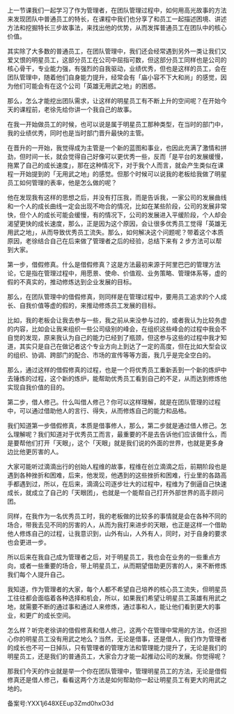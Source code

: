 上一节课我们一起学习了作为管理者，在团队管理过程中，如何用高光故事的方法来发现团队中普通员工的特长，在课程中我们也分享了和员工一起描述困境、讲述方法和挖掘特长三步故事法，来找出他的优势，从而发挥普通员工在团队中的核心价值。

其实除了大多数的普通员工，在团队管理中，我们还会经常遇到另外一类让我们又爱又恨的明星员工，这部分员工在公司中屈指可数，但这部分员工同样也是公司的核心骨干，专业能力强，有强烈的自我驱动，业绩优秀，但也是这样的员工，会在团队管理中，随着他们自身能力提升，经常会有「庙小容不下大和尚」的感觉，因为他们可能会有在这个公司「英雄无用武之地」的困惑。

那么，怎么才能挖出团队需求，让这样的明星员工有不断上升的空间呢？在开始今天的课程前，老徐先给你讲一个我自己的故事。

在我一开始做员工的时候，也可以说是属于明星员工那种类型，在当时的部门中，我的业绩优秀，同时也是当时部门晋升最快的主管。

在晋升的一开始，我觉得成为主管是一个新的蓝图和事业，也因此充满了激情和拼劲，但时间一长，就会觉得自己好像可以更优秀一些，反而「是平台的发展缓慢，拖累了自己的成长速度」，那在这种情况下，对于我个人而言，就会产生类似在课程一开始提到的「无用武之地」的感觉。但那个时候可以说我的老板给我做了明星员工如何管理的表率，他是怎么做的呢？

他在发现我有这样的思想之后，并没有打压我，而是告诉我，一家公司的发展曲线和一个人的成长曲线一定会出现不吻合的情况，比如在某些阶段，公司的发展非常快，但个人的成长可能会缓慢，有的情况下，公司的发展进入平缓阶段，个人却会渴望更快的成长速度，那么，正是因为这个原因，会让很多优秀员工觉得「英雄无用武之地」，从而导致优秀员工流失。那么，如何解决这个问题呢？带着这个本质原因，老徐结合自己在后来做了管理者之后的经验，总结下来有 2 步方法可以帮到大家。

第一步，借假修真。什么是借假修真？这是方法最初来源于阿里巴巴的管理方法论，它是指在管理过程中，用愿景、使命、价值观、业务策略、管理体系等，虚的假的不真实的，推动修炼达到企业发展的目标。

那么，在团队管理中的借假修真，则同样是在管理过程中，要用员工追求的个人成长、自我价值等虚的假的，来推动修炼员工发展的目标。

比如，我的老板会让我去参与一些，我之前从来没参与过的，或者我认为比较务虚的内容，比如会让我来组织一些公司级别的峰会，在组织这些峰会的过程中我会不自觉的发现，原来我认为自己的能力已经到了瓶颈，但这参与这些的过程中我才知道，其实只是自己在做记者这个专业方向上到达了一定的高度，但在比如大型会议的组织、协调、跨部门的配合、市场的宣传等等方面，我几乎是完全空白的。

那么，通过这样的借假修真的过程，也是一个将优秀员工重新丢到一个新的炼炉中去锤炼的过程，这个新的炼炉，能帮助优秀员工看到自己的不足，从而达到修炼他实现自我价值的目的。

第二步，借人修己。什么叫借人修己？你可以这样理解，就是在团队管理的过程中，可以通过借助他人的言行、得失，从而修炼自己的能力和品格。

我们知道第一步借假修真，本质是借事修人，那么，第二步就是通过借人修己。怎么理解呢？我们知道对于优秀员工而言，最重要的不是去告诉他们应该做什么，而是要帮他们打开「天眼」，这个「天眼」就是我们说的外面的世界，也就是更多身边比他更厉害的人。

大家可能听过滴滴出行的创始人程维的故事，程维在创立滴滴之后，前期阶段也是遇到各种挫折和困难，后来，他发现，他遇到的这些挫折和困难，行业里的各路高手都遇到过，所以，在后来，滴滴公司逐步壮大的过程中，程维为了倒逼自己快速成长，就成立了自己的「天眼团」，也就是一个能帮自己打开外部世界的高手顾问团。

同样，在我作为一名优秀员工时，我的老板做的比较多的事情就是会在各种不同的场合，带我去见不同的厉害的人，从而为我打来进步的天眼，也正是这样一个借助他人修炼自己的过程，让我意识到，山外有山，人外有人，同时，对于自身的要求也会更进一步。

所以后来在我自己成为管理者之后，对于明星员工，我也会在业务的一些重点方向，或者一些重要的场合，带上明星员工，从而期望借助更厉害的人，来不断修炼我们每个人提升自己。

我知道，作为管理者的大家，每个人都不希望自己培养的核心员工流失，但明星员工往往都会面临着各种选择和机会，所以，如果我们希望让明星员工英雄有用武之地，就需要不断的通过事和通过人来修炼，通过事和人，能让他们看到更大的事业，和更广的成长空间。

怎么样？听完老徐讲的借假修真和借人修己，这两个在管理中常用的方法，你还担心你的明星员工没有用武之地么？当然，无论是借事，还是借人，我们作为管理者的成长也不可一日掉队，只有管理者的管理方法和管理能力提升了，无论是我们的明星员工，还是我们的普通员工，大家合力才能一起推动公司的发展。你觉得呢？

那我们今天的作业就是举一个你在团队管理中，管理明星员工的方法，无论是借假修真还是借人修己，看看这两个方法是如何帮助你一起让明星员工有更大的用武之地的。

备案号:YXX1j648XEEup3Zmd0hxO3d